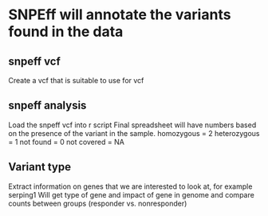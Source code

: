 # SNPEff will annotate the variants found in the data 

## snpeff vcf 
Create a vcf that is suitable to use for vcf 

## snpeff analysis
Load the snpeff vcf into r script 
Final spreadsheet will have numbers based on the presence of the variant in the sample. 
homozygous = 2 
heterozygous = 1 
not found = 0 
not covered = NA

## Variant type 
Extract information on genes that we are interested to look at, for example serping1 
Will get type of gene and impact of gene in genome and compare counts between groups (responder vs. nonresponder)
